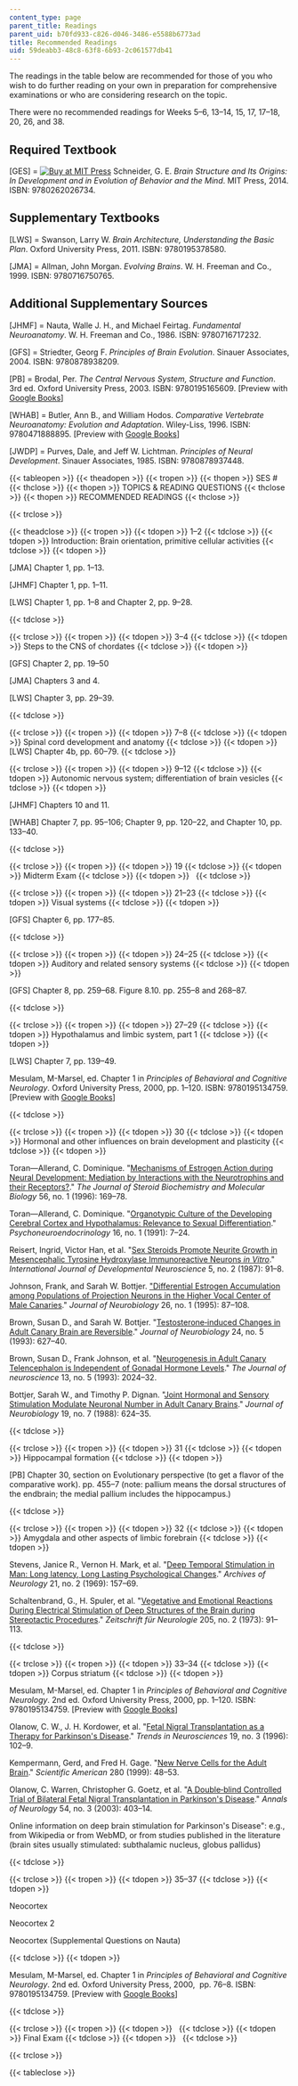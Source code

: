 ```yaml
---
content_type: page
parent_title: Readings
parent_uid: b70fd933-c826-d046-3486-e5588b6773ad
title: Recommended Readings
uid: 59deabb3-48c8-63f8-6b93-2c061577db41
---
```


The readings in the table below are recommended for those of you who wish to do further reading on your own in preparation for comprehensive examinations or who are considering research on the topic.

There were no recommended readings for Weeks 5–6, 13–14, 15, 17, 17–18, 20, 26, and 38.

Required Textbook
-----------------

\[GES\] = [![Buy at MIT Press](/images/mp_logo.gif)](https://mitpress.mit.edu/9780262026734) Schneider, G. E. _Brain Structure and Its Origins: In Development and in Evolution of Behavior and the Mind_. MIT Press, 2014. ISBN: 9780262026734.

Supplementary Textbooks
-----------------------

\[LWS\] = Swanson, Larry W. _Brain Architecture, Understanding the Basic Plan_. Oxford University Press, 2011. ISBN: 9780195378580.

\[JMA\] = Allman, John Morgan. _Evolving Brains_. W. H. Freeman and Co., 1999. ISBN: 9780716750765.

Additional Supplementary Sources
--------------------------------

\[JHMF\] = Nauta, Walle J. H., and Michael Feirtag. _Fundamental Neuroanatomy_. W. H. Freeman and Co., 1986. ISBN: 9780716717232.

\[GFS\] = Striedter, Georg F. _Principles of Brain Evolution_. Sinauer Associates, 2004. ISBN: 9780878938209.

\[PB\] = Brodal, Per. _The Central Nervous System, Structure and Function_. 3rd ed. Oxford University Press, 2003. ISBN: 9780195165609. \[Preview with [Google Books](http://books.google.co.in/books?id=iJjI6yDNmr8C&pg=PAfrontcover&redir_esc=y#v=onepage&q&f=false)\]

\[WHAB\] = Butler, Ann B., and William Hodos. _Comparative Vertebrate Neuroanatomy: Evolution and Adaptation_. Wiley-Liss, 1996. ISBN: 9780471888895. \[Preview with [Google Books](http://books.google.com/books?id=6kGARvykJKMC&pg=PAfrontcover)\]

\[JWDP\] = Purves, Dale, and Jeff W. Lichtman. _Principles of Neural Development_. Sinauer Associates, 1985. ISBN: 9780878937448.

{{< tableopen >}}
{{< theadopen >}}
{{< tropen >}}
{{< thopen >}}
SES #
{{< thclose >}}
{{< thopen >}}
TOPICS & READING QUESTIONS
{{< thclose >}}
{{< thopen >}}
RECOMMENDED READINGS
{{< thclose >}}

{{< trclose >}}

{{< theadclose >}}
{{< tropen >}}
{{< tdopen >}}
1–2
{{< tdclose >}}
{{< tdopen >}}
Introduction: Brain orientation, primitive cellular activities
{{< tdclose >}}
{{< tdopen >}}


\[JMA\] Chapter 1, pp. 1–13.

\[JHMF\] Chapter 1, pp. 1–11.

\[LWS\] Chapter 1, pp. 1–8 and Chapter 2, pp. 9–28.


{{< tdclose >}}

{{< trclose >}}
{{< tropen >}}
{{< tdopen >}}
3–4
{{< tdclose >}}
{{< tdopen >}}
Steps to the CNS of chordates
{{< tdclose >}}
{{< tdopen >}}


\[GFS\] Chapter 2, pp. 19–50

\[JMA\] Chapters 3 and 4.

\[LWS\] Chapter 3, pp. 29–39.


{{< tdclose >}}

{{< trclose >}}
{{< tropen >}}
{{< tdopen >}}
7–8
{{< tdclose >}}
{{< tdopen >}}
Spinal cord development and anatomy
{{< tdclose >}}
{{< tdopen >}}
\[LWS\] Chapter 4b, pp. 60–79.
{{< tdclose >}}

{{< trclose >}}
{{< tropen >}}
{{< tdopen >}}
9–12
{{< tdclose >}}
{{< tdopen >}}
Autonomic nervous system; differentiation of brain vesicles
{{< tdclose >}}
{{< tdopen >}}


\[JHMF\] Chapters 10 and 11.

\[WHAB\] Chapter 7, pp. 95–106; Chapter 9, pp. 120–22, and Chapter 10, pp. 133–40.


{{< tdclose >}}

{{< trclose >}}
{{< tropen >}}
{{< tdopen >}}
19
{{< tdclose >}}
{{< tdopen >}}
Midterm Exam
{{< tdclose >}}
{{< tdopen >}}
 
{{< tdclose >}}

{{< trclose >}}
{{< tropen >}}
{{< tdopen >}}
21–23
{{< tdclose >}}
{{< tdopen >}}
Visual systems
{{< tdclose >}}
{{< tdopen >}}


\[GFS\] Chapter 6, pp. 177–85.


{{< tdclose >}}

{{< trclose >}}
{{< tropen >}}
{{< tdopen >}}
24–25
{{< tdclose >}}
{{< tdopen >}}
Auditory and related sensory systems
{{< tdclose >}}
{{< tdopen >}}


\[GFS\] Chapter 8, pp. 259–68. Figure 8.10. pp. 255–8 and 268–87.


{{< tdclose >}}

{{< trclose >}}
{{< tropen >}}
{{< tdopen >}}
27–29
{{< tdclose >}}
{{< tdopen >}}
Hypothalamus and limbic system, part 1
{{< tdclose >}}
{{< tdopen >}}


\[LWS\] Chapter 7, pp. 139–49.

Mesulam, M-Marsel, ed. Chapter 1 in _Principles of Behavioral and Cognitive Neurology_. Oxford University Press, 2000, pp. 1–120. ISBN: 9780195134759. \[Preview with [Google Books](http://books.google.com/books?id=kezqJb69OlAC&pg=PA1=onepage)\]


{{< tdclose >}}

{{< trclose >}}
{{< tropen >}}
{{< tdopen >}}
30
{{< tdclose >}}
{{< tdopen >}}
Hormonal and other influences on brain development and plasticity
{{< tdclose >}}
{{< tdopen >}}


Toran—Allerand, C. Dominique. "[Mechanisms of Estrogen Action during Neural Development: Mediation by Interactions with the Neurotrophins and their Receptors?](http://dx.doi.org/10.1016/0960-0760(95)00234-0)." _The Journal of Steroid Biochemistry and Molecular Biology_ 56, no. 1 (1996): 169–78.

Toran—Allerand, C. Dominique. "[Organotypic Culture of the Developing Cerebral Cortex and Hypothalamus: Relevance to Sexual Differentiation](http://dx.doi.org/10.1016/0306-4530(91)90068-5)." _Psychoneuroendocrinology_ 16, no. 1 (1991): 7–24.

Reisert, Ingrid, Victor Han, et al. "[Sex Steroids Promote Neurite Growth in Mesencephalic Tyrosine Hydroxylase Immunoreactive Neurons _in Vitro_](http://dx.doi.org/10.1016/0736-5748(87)90054-2)." _International Journal of Developmental Neuroscience_ 5, no. 2 (1987): 91–8.

Johnson, Frank, and Sarah W. Bottjer. ["Differential Estrogen Accumulation among Populations of Projection Neurons in the Higher Vocal Center of Male Canaries](http://dx.doi.org/10.1002/neu.480260108)." _Journal of Neurobiology_ 26, no. 1 (1995): 87–108.

Brown, Susan D., and Sarah W. Bottjer. "[Testosterone‐induced Changes in Adult Canary Brain are Reversible](http://dx.doi.org/10.1002/neu.480240508)." _Journal of Neurobiology_ 24, no. 5 (1993): 627–40.

Brown, Susan D., Frank Johnson, et al. "[Neurogenesis in Adult Canary Telencephalon is Independent of Gonadal Hormone Levels](http://www.jneurosci.org/content/13/5/2024)." _The Journal of neuroscience_ 13, no. 5 (1993): 2024–32.

Bottjer, Sarah W., and Timothy P. Dignan. "[Joint Hormonal and Sensory Stimulation Modulate Neuronal Number in Adult Canary Brains](http://dx.doi.org/10.1002/neu.480190705)." _Journal of Neurobiology_ 19, no. 7 (1988): 624–35.


{{< tdclose >}}

{{< trclose >}}
{{< tropen >}}
{{< tdopen >}}
31
{{< tdclose >}}
{{< tdopen >}}
Hippocampal formation
{{< tdclose >}}
{{< tdopen >}}


\[PB\] Chapter 30, section on Evolutionary perspective (to get a flavor of the comparative work). pp. 455–7 (note: pallium means the dorsal structures of the endbrain; the medial pallium includes the hippocampus.)


{{< tdclose >}}

{{< trclose >}}
{{< tropen >}}
{{< tdopen >}}
32
{{< tdclose >}}
{{< tdopen >}}
Amygdala and other aspects of limbic forebrain
{{< tdclose >}}
{{< tdopen >}}


Stevens, Janice R., Vernon H. Mark, et al. "[Deep Temporal Stimulation in Man: Long latency, Long Lasting Psychological Changes](http://dx.doi.org/10.1001/archneur.1969.00480140057006)." _Archives of Neurology_ 21, no. 2 (1969): 157–69.

Schaltenbrand, G., H. Spuler, et al. "[Vegetative and Emotional Reactions During Electrical Stimulation of Deep Structures of the Brain during Stereotactic Procedures](http://dx.doi.org/10.1007/BF00316014)." _Zeitschrift für Neurologie_ 205, no. 2 (1973): 91–113.


{{< tdclose >}}

{{< trclose >}}
{{< tropen >}}
{{< tdopen >}}
33–34
{{< tdclose >}}
{{< tdopen >}}
Corpus striatum
{{< tdclose >}}
{{< tdopen >}}


Mesulam, M-Marsel, ed. Chapter 1 in _Principles of Behavioral and Cognitive Neurology_. 2nd ed. Oxford University Press, 2000, pp. 1–120. ISBN: 9780195134759. \[Preview with [Google Books](http://books.google.com/books?id=kezqJb69OlAC&pg=PA1=onepage)\]

Olanow, C. W., J. H. Kordower, et al. "[Fetal Nigral Transplantation as a Therapy for Parkinson's Disease](http://dx.doi.org/10.1016/S0166-2236(96)80038-5)." _Trends in Neurosciences_ 19, no. 3 (1996): 102–9.

Kempermann, Gerd, and Fred H. Gage. "[New Nerve Cells for the Adult Brain](http://dx.doi.org/10.1038/scientificamerican0599-48 )." _Scientific American_ 280 (1999): 48–53.

Olanow, C. Warren, Christopher G. Goetz, et al. "[A Double‐blind Controlled Trial of Bilateral Fetal Nigral Transplantation in Parkinson's Disease](http://dx.doi.org/10.1002/ana.10720)." _Annals of Neurology_ 54, no. 3 (2003): 403–14.

Online information on deep brain stimulation for Parkinson's Disease": e.g., from Wikipedia or from WebMD, or from studies published in the literature (brain sites usually stimulated: subthalamic nucleus, globus pallidus)


{{< tdclose >}}

{{< trclose >}}
{{< tropen >}}
{{< tdopen >}}
35–37
{{< tdclose >}}
{{< tdopen >}}


Neocortex

Neocortex 2

Neocortex (Supplemental Questions on Nauta)


{{< tdclose >}}
{{< tdopen >}}


Mesulam, M-Marsel, ed. Chapter 1 in _Principles of Behavioral and Cognitive Neurology_. 2nd ed. Oxford University Press, 2000,  pp. 76–8. ISBN: 9780195134759. \[Preview with [Google Books](http://books.google.com/books?id=kezqJb69OlAC&pg=PA1=onepage)\]


{{< tdclose >}}

{{< trclose >}}
{{< tropen >}}
{{< tdopen >}}
 
{{< tdclose >}}
{{< tdopen >}}
Final Exam
{{< tdclose >}}
{{< tdopen >}}
 
{{< tdclose >}}

{{< trclose >}}

{{< tableclose >}}